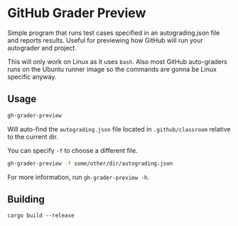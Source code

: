 # GitHub Grader Preview

Simple program that runs test cases specified in an autograding.json file and reports results. Useful for previewing how GitHub will run your autograder and project.

This will only work on Linux as it uses `bash`. Also most GitHub auto-graders runs on the Ubuntu runner image so the commands
are gonna be Linux specific anyway.

## Usage

```sh
gh-grader-preview
```

Will auto-find the `autograding.json` file located in `.github/classroom` relative to the current dir.

You can specify `-f` to choose a different file.

```sh
gh-grader-preview -f some/other/dir/autograding.json
```

For more information, run `gh-grader-preview -h`.

## Building

`cargo build --release`
